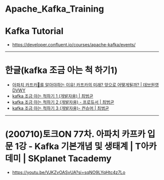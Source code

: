 # Apache_Kafka_Training

# Kafka Tutorial
- https://developer.confluent.io/courses/apache-kafka/events/


<hr />

# 한글(kafka 조금 아는 척 하기1)
- [아파치 카프카🚀를 알아야하는 이유! 카프카의 미래? 앞으로 어떻게될까? | 데브원영 DVWY](https://youtu.be/lEOV4upTJ68?si=_P52u3FD9X3UL5n3)
- [kafka 조금 아는 척하기 1 (개발자용) | 최범균](https://youtu.be/0Ssx7jJJADI?si=z0xkM6t4sr1uWQqS)
- [kafka 조금 아는 척하기 2 (개발자용) - 프로듀서 | 최범균](https://youtu.be/geMtm17ofPY?si=QmK-4VIHt4aI0-cQ)
- [kafka 조금 아는 척하기 3 (개발자용)- 컨슈머 | 최범균](https://youtu.be/xqrIDHbGjOY?si=MdCCTb-VY6ibeM4R)

<hr />

# (200710)토크ON 77차. 아파치 카프카 입문 1강 - Kafka 기본개념 및 생태계 | T아카데미 | SKplanet Tacademy
- https://youtu.be/VJKZvOASvUA?si=sqNO9LYqHtc4z7Lo
